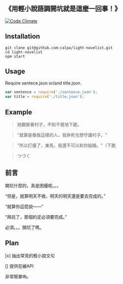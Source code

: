 《用輕小說語調開坑就是這麼一回事！》
---

[![Code Climate](https://codeclimate.com/github/calpa/light-novelist/badges/gpa.svg)](https://codeclimate.com/github/calpa/light-novelist)

## Installation
```
git clone git@github.com:calpa/light-novelist.git
cd light-novelist
npm start
```

## Usage

Require sentece.json or/and title.json.

```javaScript
var sentence = require('./sentence.json');
var title = require('./title.json');
```

## Example

> 她觀察著村子，不知不覺地下跪。

> "就算是像我這樣的人，我拚死也想守護村子。"

> "所以打擾了，東馬，我還不可以和你結婚。"（下跪

> つづく

## 前言
開坑什麼的，真是困擾呢。。。

“但是，就算明天不做，明天的明天還是要去完成的。”

“就算你這麼說——”

“拜託了，那個約定必須要完成。”

必須。。。開坑了嗎。

## Plan

[x] 抽出常見的輕小說文句

[] 提供在線API

非常簡單吶。
